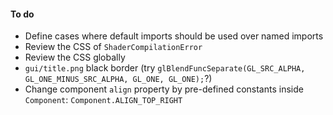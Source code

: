 #### To do

- Define cases where default imports should be used over named imports
- Review the CSS of `ShaderCompilationError`
- Review the CSS globally
- `gui/title.png` black border (try `glBlendFuncSeparate(GL_SRC_ALPHA, GL_ONE_MINUS_SRC_ALPHA, GL_ONE, GL_ONE);`?)
- Change component `align` property by pre-defined constants inside `Component`: `Component.ALIGN_TOP_RIGHT`